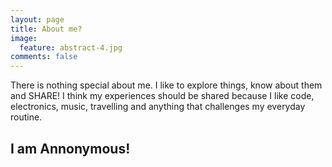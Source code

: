 ```yaml
---
layout: page
title: About me?
image:
  feature: abstract-4.jpg
comments: false
---
```


There is nothing special about me. I like to explore things, know about them and SHARE!
I think my experiences should be shared because I like code, electronics, music, travelling and anything that challenges my everyday routine.

## I am Annonymous!
